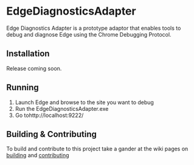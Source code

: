 # EdgeDiagnosticsAdapter

Edge Diagnostics Adapter is a prototype adaptor that enables tools to debug and diagnose Edge using the Chrome Debugging Protocol.

## Installation
Release coming soon.

## Running

1. Launch Edge and browse to the site you want to debug 
2. Run the EdgeDiagnosticsAdapter.exe
3. Go tohttp://localhost:9222/

## Building & Contributing
To build and contribute to this project take a gander at the wiki pages on [building](https://github.com/Microsoft/IEDiagnosticsAdapter/wiki/Building) and [contributing](https://github.com/Microsoft/IEDiagnosticsAdapter/wiki/Contributing) 
